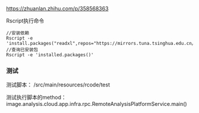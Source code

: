 https://zhuanlan.zhihu.com/p/358568363


Rscript执行命令
```text
//安装依赖
Rscript -e 'install.packages("readxl",repos="https://mirrors.tuna.tsinghua.edu.cn/CRAN/")'
//查询已安装包
Rscript -e 'installed.packages()'
```

### 测试

测试脚本： /src/main/resources/rcode/test

测试执行脚本的method：image.analysis.cloud.app.infra.rpc.RemoteAnalysisPlatformService.main()
